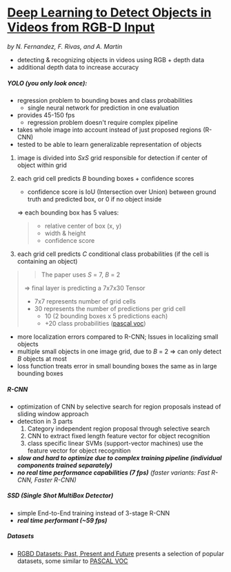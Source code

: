 # [Deep Learning to Detect Objects in Videos from RGB-D Input](http://jderobot.org/Ni9elf-colab)
*by N. Fernandez, F. Rivas, and A. Martin*

- detecting & recognizing objects in videos using RGB + depth data
- additional depth data to increase accuracy

##### YOLO (you only look once):
- regression problem to bounding boxes and class probabilities
    - single neural network for prediction in one evaluation
- provides 45-150 fps
    - regression problem doesn't require complex pipeline
- takes whole image into account instead of just proposed regions (R-CNN)
- tested to be able to learn generalizable representation of objects
    
1. image is divided into *SxS* grid responsible for detection if center of object within grid
2. each grid cell predicts *B* bounding boxes + confidence scores
    - confidence score is IoU (Intersection over Union) between ground truth and predicted box, or 0 if no object inside
    
    => each bounding box has 5 values:
    > - relative center of box (x, y)
    > - width & height
    > - confidence score
3. each grid cell predicts *C* conditional class probabilities (if the cell is containing an object)
>> The paper uses *S* = 7, *B* = 2
>
> => final layer is predicting a 7x7x30 Tensor
> - 7x7 represents number of grid cells
> - 30 represents the number of predictions per grid cell
>   - 10 (2 bounding boxes x 5 predictions each)
>   - +20 class probabilities ([pascal voc](http://host.robots.ox.ac.uk/pascal/VOC/))

- more localization errors compared to R-CNN; Issues in localizing small objects
- multiple small objects in one image grid, due to *B* = 2 => can only detect *B* objects at most
- loss function treats error in small bounding boxes the same as in large bounding boxes

##### R-CNN
- optimization of CNN by selective search for region proposals instead of sliding window approach
- detection in 3 parts
    1. Category independent region proposal through selective search
    2. CNN to extract fixed length feature vector for object recognition
    3. class specific linear SVMs (support-vector machines) use the feature vector for object recognition
- ***slow and hard to optimize due to complex training pipeline (individual components trained separately)***
- ***no real time performance capabilities (7 fps)*** *(faster variants: Fast R-CNN, Faster R-CNN)*

##### SSD (Single Shot MultiBox Detector)
- simple End-to-End training instead of 3-stage R-CNN
- ***real time performant (~59 fps)***

##### Datasets
- [RGBD Datasets: Past, Present and Future](https://arxiv.org/pdf/1604.00999.pdf) presents a selection of popular datasets, some similar to [PASCAL VOC](http://host.robots.ox.ac.uk/pascal/VOC/)